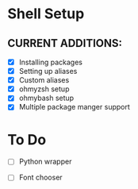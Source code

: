 # Shell Setup
## CURRENT ADDITIONS:
- [x] Installing packages  
- [x] Setting up aliases  
- [x] Custom aliases
- [x] ohmyzsh setup  
- [x] ohmybash setup  
- [x] Multiple package manger support

# To Do 


- [ ] Python wrapper
- [ ] Font chooser

